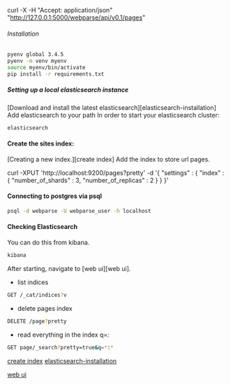  curl -X -H "Accept: application/json" "http://127.0.0.1:5000/webparse/api/v0.1/pages"

###### Installation
```bash
pyenv global 3.4.5
pyenv -m venv myenv
source myenv/bin/activate
pip install -r requirements.txt
```


##### Setting up a local elasticsearch instance
[Download and install the latest elasticsearch][elasticsearch-installation]
Add elasticsearch to your path
In order to start your elasticsearch cluster:
``` bash
elasticsearch
```

#### Create the sites index:
[Creating a new index.][create index]
Add the index to store url pages.

curl -XPUT 'http://localhost:9200/pages?pretty' -d '{
    "settings" : {
        "index" : {
            "number_of_shards" : 3,
            "number_of_replicas" : 2
        }
    }
}'


#### Connecting to postgres via psql
```bash
psql -d webparse -U webparse_user -h localhost
```

#### Checking Elasticsearch
You can do this from kibana.
```bash
kibana
```
After starting, navigate to [web ui][web ui].

* list indices
```bash
GET /_cat/indices?v
```
* delete pages index
```bash
DELETE /page?pretty
```
* read everything in the index q=*:*
```bash
GET page/_search?pretty=true&q=*:*
```


[create index](https://www.elastic.co/guide/en/elasticsearch/reference/current/indices-create-index.html)
[elasticsearch-installation](https://www.elastic.co/guide/en/elasticsearch/reference/current/_installation.html)

[web ui](http://0.0.0.0:5601/app/kibana)

